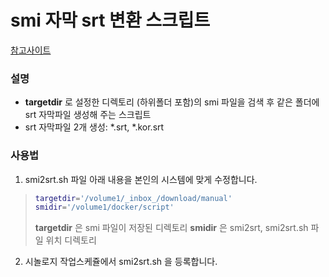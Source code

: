 smi 자막 srt 변환 스크립트
=====================

[참고사이트](http://naclepark.blogspot.com/2015/03/smi2srt-converter-for-nas.html)

### 설명
- **targetdir** 로 설정한 디렉토리 (하위폴더 포함)의 smi 파일을 검색 후 같은 폴더에 srt 자막파일 생성해 주는 스크립트
- srt 자막파일 2개 생성: *.srt, *.kor.srt

### 사용법
1. smi2srt.sh 파일 아래 내용을 본인의 시스템에 맞게 수정합니다.
> ```bash
> targetdir='/volume1/_inbox_/download/manual'
> smidir='/volume1/docker/script'
> ```
> **targetdir** 은 smi 파일이 저장된 디렉토리
> **smidir** 은 smi2srt, smi2srt.sh 파일 위치 디렉토리
2. 시놀로지 작업스케쥴에서 smi2srt.sh 을 등록합니다.

